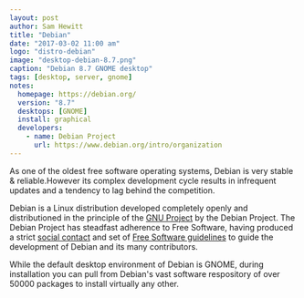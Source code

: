 ```yaml
---
layout: post
author: Sam Hewitt
title: "Debian"
date: "2017-03-02 11:00 am"
logo: "distro-debian"
image: "desktop-debian-8.7.png"
caption: "Debian 8.7 GNOME desktop"
tags: [desktop, server, gnome]
notes:
  homepage: https://debian.org/
  version: "8.7"
  desktops: [GNOME]
  install: graphical
  developers:
    - name: Debian Project
      url: https://www.debian.org/intro/organization
---
```


As one of the oldest free software operating systems, Debian is very stable &amp; reliable.However its complex development cycle results in infrequent updates and a tendency to lag behind the competition.

Debian is a Linux distribution developed completely openly and distributioned in the principle of the [GNU Project](http://www.gnu.org/) by the Debian Project. The Debian Project has steadfast adherence to Free Software, having produced a strict [social contact](https://www.debian.org/social_contract#guidelines) and set of [Free Software guidelines](https://www.debian.org/social_contract#guidelines) to guide the development of Debian and its many contributors.

While the default desktop environment of Debian is GNOME, during installation you can pull from Debian's vast software respository of over 50000 packages to install virtually any other.